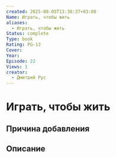 ```yaml
---
created: 2025-08-05T13:38:37+03:00
Name: Играть, чтобы жить
aliases:
  - Играть, чтобы жить
Status: complete
Type: book
Rating: PG-13
Cover: 
Year: 
Episode: 22
Views: 1
creator:
  - Дмитрий Рус
---
```


# Играть, чтобы жить








## Причина добавления




## Описание



